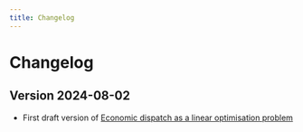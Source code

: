 ```yaml
---
title: Changelog
---
```


# Changelog

## Version 2024-08-02

* First draft version of [Economic dispatch as a linear optimisation problem](basics/lp.md)
